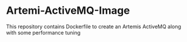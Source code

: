 # Artemi-ActiveMQ-Image
This repository contains Dockerfile to create an Artemis ActiveMQ along with some performance tuning
